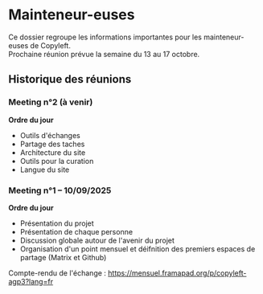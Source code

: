 # Mainteneur-euses

Ce dossier regroupe les informations importantes pour les mainteneur-euses de Copyleft.  
Prochaine réunion prévue la semaine du 13 au 17 octobre. 

## Historique des réunions 

### Meeting n°2 (à venir)
**Ordre du jour**
* Outils d'échanges
* Partage des taches 
* Architecture du site
* Outils pour la curation
* Langue du site 


### Meeting n°1 – 10/09/2025
**Ordre du jour**
* Présentation du projet
* Présentation de chaque personne
* Discussion globale autour de l'avenir du projet
* Organisation d'un point mensuel et déifnition des premiers espaces de partage (Matrix et Github)

Compte-rendu de l'échange : <https://mensuel.framapad.org/p/copyleft-agp3?lang=fr> 
